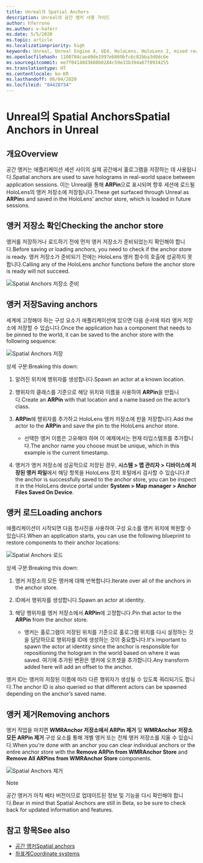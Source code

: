 ```yaml
---
title: Unreal의 Spatial Anchors
description: Unreal의 공간 앵커 사용 가이드
author: hferrone
ms.author: v-haferr
ms.date: 5/5/2020
ms.topic: article
ms.localizationpriority: high
keywords: Unreal, Unreal Engine 4, UE4, HoloLens, HoloLens 2, mixed reality, 개발, 기능, 설명서, 가이드, 홀로그램, 공간 앵커
ms.openlocfilehash: 1100704cae40de1997eb869bfc6c82bba3d0dc6e
ms.sourcegitcommit: ee7f04148d3608b0284c59e33b394a67f0934255
ms.translationtype: HT
ms.contentlocale: ko-KR
ms.lasthandoff: 06/04/2020
ms.locfileid: "84428734"
---
```

# <a name="spatial-anchors-in-unreal"></a><span data-ttu-id="deabf-104">Unreal의 Spatial Anchors</span><span class="sxs-lookup"><span data-stu-id="deabf-104">Spatial Anchors in Unreal</span></span>

## <a name="overview"></a><span data-ttu-id="deabf-105">개요</span><span class="sxs-lookup"><span data-stu-id="deabf-105">Overview</span></span>

<span data-ttu-id="deabf-106">공간 앵커는 애플리케이션 세션 사이의 실제 공간에서 홀로그램을 저장하는 데 사용됩니다.</span><span class="sxs-lookup"><span data-stu-id="deabf-106">Spatial anchors are used to save holograms in real-world space between application sessions.</span></span>  <span data-ttu-id="deabf-107">이는 Unreal을 통해 **ARPin**으로 표시되며 향후 세션에 로드될 HoloLens의 앵커 저장소에 저장됩니다.</span><span class="sxs-lookup"><span data-stu-id="deabf-107">These get surfaced through Unreal as **ARPin**s and saved in the HoloLens’ anchor store, which is loaded in future sessions.</span></span> 

## <a name="checking-the-anchor-store"></a><span data-ttu-id="deabf-108">앵커 저장소 확인</span><span class="sxs-lookup"><span data-stu-id="deabf-108">Checking the anchor store</span></span>

<span data-ttu-id="deabf-109">앵커를 저장하거나 로드하기 전에 먼저 앵커 저장소가 준비되었는지 확인해야 합니다.</span><span class="sxs-lookup"><span data-stu-id="deabf-109">Before saving or loading anchors, you need to check if the anchor store is ready.</span></span>  <span data-ttu-id="deabf-110">앵커 저장소가 준비되기 전에는 HoloLens 앵커 함수의 호출에 성공하지 못합니다.</span><span class="sxs-lookup"><span data-stu-id="deabf-110">Calling any of the HoloLens anchor functions before the anchor store is ready will not succeed.</span></span>  

![Spatial Anchors 저장소 준비](images/unreal-spatialanchors-store-ready.PNG)

## <a name="saving-anchors"></a><span data-ttu-id="deabf-112">앵커 저장</span><span class="sxs-lookup"><span data-stu-id="deabf-112">Saving anchors</span></span>

<span data-ttu-id="deabf-113">세계에 고정해야 하는 구성 요소가 애플리케이션에 있으면 다음 순서에 따라 앵커 저장소에 저장할 수 있습니다.</span><span class="sxs-lookup"><span data-stu-id="deabf-113">Once the application has a component that needs to be pinned to the world, it can be saved to the anchor store with the following sequence:</span></span> 

![Spatial Anchors 저장](images/unreal-spatialanchors-save.PNG)

<span data-ttu-id="deabf-115">상세 구분:</span><span class="sxs-lookup"><span data-stu-id="deabf-115">Breaking this down:</span></span>
1. <span data-ttu-id="deabf-116">알려진 위치에 행위자를 생성합니다.</span><span class="sxs-lookup"><span data-stu-id="deabf-116">Spawn an actor at a known location.</span></span>
2. <span data-ttu-id="deabf-117">행위자의 클래스를 기준으로 해당 위치와 이름을 사용하여 **ARPin**을 만듭니다.</span><span class="sxs-lookup"><span data-stu-id="deabf-117">Create an **ARPin** with that location and a name based on the actor’s class.</span></span> 
3. <span data-ttu-id="deabf-118">**ARPin**에 행위자를 추가하고 HoloLens 앵커 저장소에 핀을 저장합니다.</span><span class="sxs-lookup"><span data-stu-id="deabf-118">Add the actor to the **ARPin** and save the pin to the HoloLens anchor store.</span></span>  
    * <span data-ttu-id="deabf-119">선택한 앵커 이름은 고유해야 하며 이 예제에서는 현재 타임스탬프를 추가합니다.</span><span class="sxs-lookup"><span data-stu-id="deabf-119">The anchor name you choose must be unique, which in this example is the current timestamp.</span></span> 

4. <span data-ttu-id="deabf-120">앵커가 앵커 저장소에 성공적으로 저장된 경우, **시스템 > 맵 관리자 > 디바이스에 저장된 앵커 파일**에서 해당 항목을 HoloLens 장치 포털에서 검사할 수 있습니다.</span><span class="sxs-lookup"><span data-stu-id="deabf-120">If the anchor is successfully saved to the anchor store, you can be inspect it in the HoloLens device portal under **System > Map manager > Anchor Files Saved On Device**.</span></span> 

## <a name="loading-anchors"></a><span data-ttu-id="deabf-121">앵커 로드</span><span class="sxs-lookup"><span data-stu-id="deabf-121">Loading anchors</span></span>

<span data-ttu-id="deabf-122">애플리케이션이 시작되면 다음 청사진을 사용하여 구성 요소를 앵커 위치에 복원할 수 있습니다.</span><span class="sxs-lookup"><span data-stu-id="deabf-122">When an application starts, you can use the following blueprint to restore components to their anchor locations:</span></span>

![Spatial Anchors 로드](images/unreal-spatialanchors-load.PNG)

<span data-ttu-id="deabf-124">상세 구분:</span><span class="sxs-lookup"><span data-stu-id="deabf-124">Breaking this down:</span></span>
1. <span data-ttu-id="deabf-125">앵커 저장소의 모든 앵커에 대해 반복합니다.</span><span class="sxs-lookup"><span data-stu-id="deabf-125">Iterate over all of the anchors in the anchor store.</span></span> 
2. <span data-ttu-id="deabf-126">ID에서 행위자를 생성합니다.</span><span class="sxs-lookup"><span data-stu-id="deabf-126">Spawn an actor at identity.</span></span>
3. <span data-ttu-id="deabf-127">해당 행위자를 앵커 저장소에서 **ARPin**에 고정합니다.</span><span class="sxs-lookup"><span data-stu-id="deabf-127">Pin that actor to the **ARPin** from the anchor store.</span></span>  

    * <span data-ttu-id="deabf-128">앵커는 홀로그램이 저장된 위치를 기준으로 홀로그램 위치를 다시 설정하는 것을 담당하므로 행위자를 ID에 생성하는 것이 중요합니다.</span><span class="sxs-lookup"><span data-stu-id="deabf-128">It's important to spawn the actor at identity since the anchor is responsible for repositioning the hologram in the world based on where it was saved.</span></span> <span data-ttu-id="deabf-129">여기에 추가된 변환은 앵커에 오프셋을 추가합니다.</span><span class="sxs-lookup"><span data-stu-id="deabf-129">Any transform added here will add an offset to the anchor.</span></span> 

<span data-ttu-id="deabf-130">앵커 ID는 앵커의 저장된 이름에 따라 다른 행위자가 생성될 수 있도록 쿼리되기도 합니다.</span><span class="sxs-lookup"><span data-stu-id="deabf-130">The anchor ID is also queried so that different actors can be spawned depending on the anchor’s saved name.</span></span> 

## <a name="removing-anchors"></a><span data-ttu-id="deabf-131">앵커 제거</span><span class="sxs-lookup"><span data-stu-id="deabf-131">Removing anchors</span></span> 

<span data-ttu-id="deabf-132">앵커 작업을 마치면 **WMRAnchor 저장소에서 ARPin 제거** 및 **WMRAnchor 저장소 모든 ARPin 제거** 구성 요소를 통해 개별 앵커 또는 전체 앵커 저장소를 지울 수 있습니다.</span><span class="sxs-lookup"><span data-stu-id="deabf-132">When you're done with an anchor you can clear individual anchors or the entire anchor store with the **Remove ARPin from WMRAnchor Store** and **Remove All ARPins from WMRAnchor Store** components.</span></span>

![Spatial Anchors 제거](images/unreal-spatialanchors-remove.PNG)

> [!NOTE]
> <span data-ttu-id="deabf-134">공간 앵커가 아직 베타 버전이므로 업데이트된 정보 및 기능을 다시 확인해야 합니다.</span><span class="sxs-lookup"><span data-stu-id="deabf-134">Bear in mind that Spatial Anchors are still in Beta, so be sure to check back for updated information and features.</span></span>

## <a name="see-also"></a><span data-ttu-id="deabf-135">참고 항목</span><span class="sxs-lookup"><span data-stu-id="deabf-135">See also</span></span>
* [<span data-ttu-id="deabf-136">공간 앵커</span><span class="sxs-lookup"><span data-stu-id="deabf-136">Spatial anchors</span></span>](spatial-anchors.md)
* [<span data-ttu-id="deabf-137">좌표계</span><span class="sxs-lookup"><span data-stu-id="deabf-137">Coordinate systems</span></span>](coordinate-systems.md)
